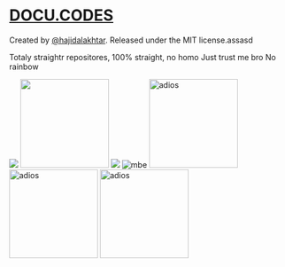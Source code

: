 # [DOCU.CODES](https://docu.codes)

Created by [@hajidalakhtar](https://github.com/hajidalakhtar). Released under the MIT license.assasd

Totaly straightr repositores, 100% straight, no homo
Just trust me bro
No rainbow


<img src="https://media.istockphoto.com/photos/side-view-of-a-sheep-looking-at-camera-against-white-background-picture-id1069137028?k=20&m=1069137028&s=612x612&w=0&h=mQKQtTzX-LUQnG52Rj7dWpyYeRrvzxcwO2cQ367ZoEY=">
<img src="https://i.kym-cdn.com/entries/icons/original/000/020/260/nilesyy-nilez.jpg" style="height:10rem">
<img src="https://external-preview.redd.it/yXaIMUD7Q0FPVcvnxD3rabk9Kg82zvuJeAaXChttrus.jpg?auto=webp&s=9af927b493efac2fc2a58bd351acb7c8af3216c7">

<img src="https://media.istockphoto.com/photos/side-view-of-a-sheep-looking-at-camera-against-white-background-picture-id1069137028?k=20&m=1069137028&s=612x612&w=0&h=mQKQtTzX-LUQnG52Rj7dWpyYeRrvzxcwO2cQ367ZoEY=" alt="mbe">

<img src="https://i.kym-cdn.com/entries/icons/original/000/020/260/nilesyy-nilez.jpg" alt="adios" style="height:10rem">
<img src="https://previews.123rf.com/images/pohlevoon/pohlevoon1504/pohlevoon150400001/39303192-zhong-kui-is-a-figure-of-chinese-mythology-.jpg" alt="adios" style="height:10rem">
<img src="https://encrypted-tbn0.gstatic.com/images?q=tbn:ANd9GcS043wim-4mv55nXezSwiH3uu31EX80ErBvkQ&usqp=CAU" alt="adios" style="height:10rem">
